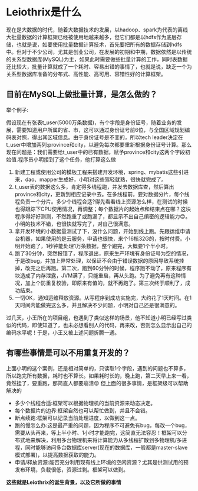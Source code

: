 # Leiothrix是什么

现在是大数据的时代，随着大数据技术的发展，以hadoop、spark为代表的离线大批量数据的计算框架已经被使用地越来越多，但它们都是以hdfs作为底层存储，也就是说，如要使用批量数据计算技术，首先要把所有的数据存储到hdfs中。但对于不少公司，尤其是创业公司，在发展的初期和中期，数据依然是以传统的关系型数据库(MySQL)为主，如果此时需要做些批量计算的工作，同时表数据还比较大，批量计算就成了一个耗时、容易出错的事情了，也就是说，缺乏一个为关系型数据库准备的分布式、高性能、高可用、容错性好的计算框架。

## 目前在MySQL上做批量计算，是怎么做的？
举个例子:

假设现在有张表t_user(5000万条数据)，有个字段是身份证号，随着业务的发展，需要知道用户所属的省、市，这可以通过身份证号前6位，与全国区域规划编码表对照，得出其区域信息。由于身份证号是不变的，所以tech leader决定在t_user中增加两列:province和city，以避免每次都要重新根据身份证号计算。那么现在问题是：我们需要给t_user中的已有数据，赋予province和city这两个字段初始值.程序员小明接到了这个任务，他打算这么做

1. 新建工程或使用公司的模板工程来搭建开发环境，spring、mybatis这些引进来，dao、mapper生成好，小明对这些驾轻就熟，很快就完成了。
2. t_user表的数据这么多，肯定得多线程跑，并发去数据库查，然后算出province和city，更新到相应记录中去。在多线程前，要对数据分片，每个线程负责一个分片。多少个线程合适?得先看看线上资源怎么样，在测试的时候也得跟踪下CPU使用情况，再调整；每个数据片的起始点和结束点在哪？这块程序得好好测测，不然跑重了或跑漏了，都显示不出自己缜密的逻辑能力😊。小明的技术不错，也很快就写完了，对自己很满意。
3. 拿开发环境的小数据量测试了下，没什么问题，开始到线上跑。先跟运维申请台机器，如果使用的是云服务，申请也很快，来个16核32G的，按时付费。小明开始跑了，1秒钟能处理1万条数据，整个跑完，大概要1个半小时。
4. 跑了30分钟，突然报错了，程序退出，原来生产环境有身份证号为空的情况，于是改bug，并加上异常处理，以保证不会由于错误数据的原因导致系统挂掉，改完之后再跑。第二次，跑到60分钟的时候，程序跑不动了，原来程序有块造成了内存泄露，JVM满了，只能重启，再从头跑。为了避免再有这种情况，加上个防重复校验，即原来有值的，就不再跑了。第三次终于顺利了，成功结束。
5. 一切OK，通知运维释放资源。从写程序到成功实施完，大约花了1天时间。在1天时间内能做完这么多，并且解决不少问题，小明对自己还是很满意的。

过几天，小王所在的项目组，也遇到了类似这样的场景，他不知道小明已经写过类似的代码，即使知道了，也未必想看别人的代码，再来改，否则怎么显示出自己的编码水平呢！于是，小王又被上述问题折腾一通。

## 有哪些事情是可以不用重复开发的？
上面小明的这个案例，还是相对简单的，只读取1个字段，遇到的问题也不算多，所以跑完所有数据，耗时也不算长。如果耗时长的，晚上跑，第二天早上来一看，竟然挂了，要重跑，那简直人都要崩溃😡
但上面的很多事情，是框架级可以帮助解决的

* 多少个线程合适:框架可以根据物理机的当前资源来动态决定。
* 每个数据片的边界:框架自然也可以帮忙做到，并且不会错。
* 断点续跑:框架可以记录当前处理进度，以做到这一点。
* 跑的慢怎么办:这是最严重的问题，因为程序不可避免有bug，每改一个bug，需要从头再来，等上半小时、1小时才能跑完，这简直无法容忍！框架可以分布式地来解决，利用多台物理机来将计算能力从多线程扩散到多物理机/多进程，同时能够访问多台数据库server(现在的数据库，一般都是master-slave模式部署)，以提高数据获取的能力。
* 申请/释放资源:能否充分利用现有线上环境的空闲资源？尤其是供测试用的预发布环境，负载很低，资源过剩。框架可以做到。

**这些就是Leiothrix的诞生背景，以及它所做的事情**

